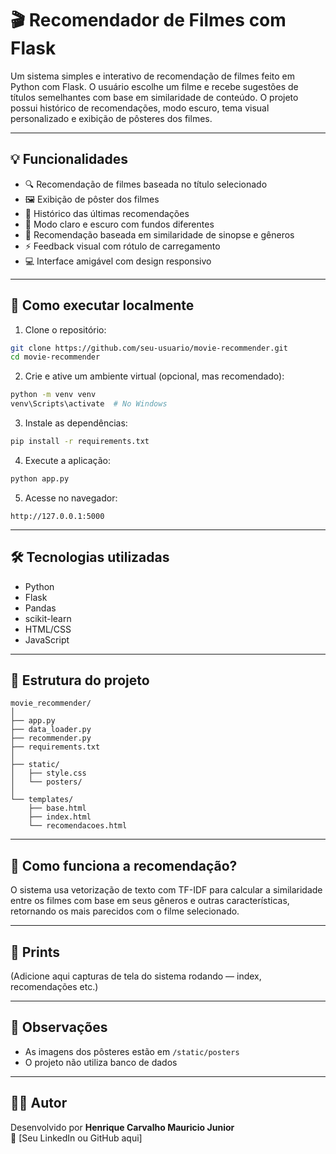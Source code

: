 # 🎬 Recomendador de Filmes com Flask

Um sistema simples e interativo de recomendação de filmes feito em Python com Flask. O usuário escolhe um filme e recebe sugestões de títulos semelhantes com base em similaridade de conteúdo. O projeto possui histórico de recomendações, modo escuro, tema visual personalizado e exibição de pôsteres dos filmes.

---

## 💡 Funcionalidades

- 🔍 Recomendação de filmes baseada no título selecionado
- 🖼️ Exibição de pôster dos filmes
- 📜 Histórico das últimas recomendações
- 🎨 Modo claro e escuro com fundos diferentes
- 🧠 Recomendação baseada em similaridade de sinopse e gêneros
- ⚡ Feedback visual com rótulo de carregamento
- 💻 Interface amigável com design responsivo

---

## 🚀 Como executar localmente

1. Clone o repositório:

```bash
git clone https://github.com/seu-usuario/movie-recommender.git
cd movie-recommender
```

2. Crie e ative um ambiente virtual (opcional, mas recomendado):

```bash
python -m venv venv
venv\Scripts\activate  # No Windows
```

3. Instale as dependências:

```bash
pip install -r requirements.txt
```

4. Execute a aplicação:

```bash
python app.py
```

5. Acesse no navegador:

```
http://127.0.0.1:5000
```

---

## 🛠️ Tecnologias utilizadas

- Python
- Flask
- Pandas
- scikit-learn
- HTML/CSS
- JavaScript

---

## 📁 Estrutura do projeto

```
movie_recommender/
│
├── app.py
├── data_loader.py
├── recommender.py
├── requirements.txt
│
├── static/
│   ├── style.css
│   └── posters/
│
└── templates/
    ├── base.html
    ├── index.html
    └── recomendacoes.html
```

---

## 🧠 Como funciona a recomendação?

O sistema usa vetorização de texto com TF-IDF para calcular a similaridade entre os filmes com base em seus gêneros e outras características, retornando os mais parecidos com o filme selecionado.

---

## 📸 Prints

(Adicione aqui capturas de tela do sistema rodando — index, recomendações etc.)

---

## 📌 Observações

- As imagens dos pôsteres estão em `/static/posters`
- O projeto não utiliza banco de dados

---

## 🧑‍💻 Autor

Desenvolvido por **Henrique Carvalho Mauricio Junior**  
🔗 [Seu LinkedIn ou GitHub aqui]